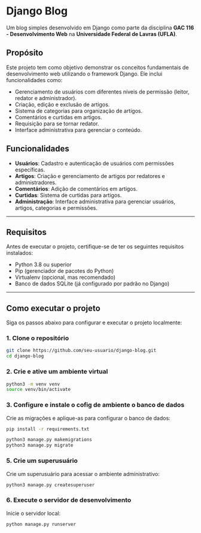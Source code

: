 # Django Blog

Um blog simples desenvolvido em Django como parte da disciplina **GAC 116 - Desenvolvimento Web** na **Universidade Federal de Lavras (UFLA)**.

## Propósito

Este projeto tem como objetivo demonstrar os conceitos fundamentais de desenvolvimento web utilizando o framework Django. Ele inclui funcionalidades como:

- Gerenciamento de usuários com diferentes níveis de permissão (leitor, redator e administrador).
- Criação, edição e exclusão de artigos.
- Sistema de categorias para organização de artigos.
- Comentários e curtidas em artigos.
- Requisição para se tornar redator.
- Interface administrativa para gerenciar o conteúdo.

## Funcionalidades

- **Usuários**: Cadastro e autenticação de usuários com permissões específicas.
- **Artigos**: Criação e gerenciamento de artigos por redatores e administradores.
- **Comentários**: Adição de comentários em artigos.
- **Curtidas**: Sistema de curtidas para artigos.
- **Administração**: Interface administrativa para gerenciar usuários, artigos, categorias e permissões.

---

## Requisitos

Antes de executar o projeto, certifique-se de ter os seguintes requisitos instalados:

- Python 3.8 ou superior
- Pip (gerenciador de pacotes do Python)
- Virtualenv (opcional, mas recomendado)
- Banco de dados SQLite (já configurado por padrão no Django)

---

## Como executar o projeto

Siga os passos abaixo para configurar e executar o projeto localmente:

### 1. Clone o repositório

```bash
git clone https://github.com/seu-usuario/django-blog.git
cd django-blog
```

### 2. Crie e ative um ambiente virtual

```bash
python3 -m venv venv
source venv/bin/activate
```

### 3. Configure e instale o cofig de ambiente o banco de dados

Crie as migrações e aplique-as para configurar o banco de dados:

```bash
pip install -r requirements.txt

python3 manage.py makemigrations
python3 manage.py migrate
```

### 5. Crie um superusuário
Crie um superusuário para acessar o ambiente administrativo:

```bash
python3 manage.py createsuperuser
```

### 6. Execute o servidor de desenvolvimento

Inicie o servidor local:

```bash
python manage.py runserver
```